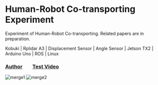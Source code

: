 # Human-Robot Co-transporting Experiment
Experiment of Human-Robot Co-transporting.
Related papers are in preparation.

Kobuki | Rplidar A3 | Displacement Sensor | Angle Sensor | Jetson TX2 | Arduino Uno | ROS | Linux

### [Author](https://orcid.org/0000-0002-3604-4895)  &ensp;&ensp;&ensp; [Test Video](https://youtu.be/leHdcFGFH50)


![merge1](https://user-images.githubusercontent.com/60951105/183384115-c84d1fb0-bc6b-4689-b17c-bd0abde2a5e6.jpg)
![merge2](https://user-images.githubusercontent.com/60951105/183384127-c0564bd3-da3a-403c-a87a-8a81bf31e76b.jpg)
